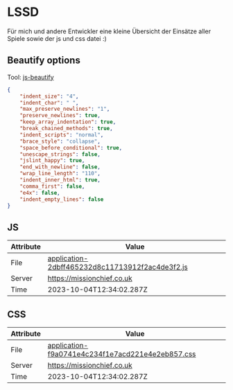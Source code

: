 # LSSD
Für mich und andere Entwickler eine kleine Übersicht der Einsätze aller Spiele sowie der js und css datei :)

<!-- automated -->
## Beautify options
Tool: [js-beautify](https://github.com/beautify-web/js-beautify)
```json
{
    "indent_size": "4",
    "indent_char": " ",
    "max_preserve_newlines": "1",
    "preserve_newlines": true,
    "keep_array_indentation": true,
    "break_chained_methods": true,
    "indent_scripts": "normal",
    "brace_style": "collapse",
    "space_before_conditional": true,
    "unescape_strings": false,
    "jslint_happy": true,
    "end_with_newline": false,
    "wrap_line_length": "110",
    "indent_inner_html": true,
    "comma_first": false,
    "e4x": false,
    "indent_empty_lines": false
}
```

## JS
| Attribute | Value |
| --------- | ----- |
| File      | [application-2dbff465232d8c11713912f2ac4de3f2.js](https://missionchief.co.uk/assets/application-2dbff465232d8c11713912f2ac4de3f2.js) |
| Server    | https://missionchief.co.uk |
| Time      | 2023-10-04T12:34:02.287Z |

## CSS
| Attribute | Value |
| --------- | ----- |
| File      | [application-f9a0741e4c234f1e7acd221e4e2eb857.css](https://missionchief.co.uk/assets/application-f9a0741e4c234f1e7acd221e4e2eb857.css) |
| Server    | https://missionchief.co.uk |
| Time      | 2023-10-04T12:34:02.287Z |
<!-- /automated -->
